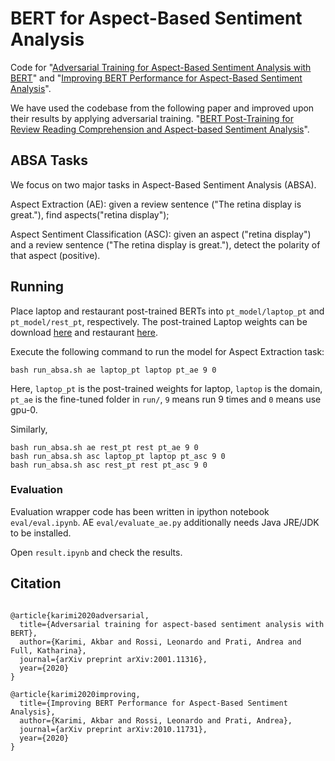 # BERT for Aspect-Based Sentiment Analysis
Code for "[Adversarial Training for Aspect-Based Sentiment Analysis with BERT](https://arxiv.org/pdf/2001.11316)" and "[Improving BERT Performance for Aspect-Based Sentiment Analysis](https://arxiv.org/pdf/2010.11731.pdf)".

We have used the codebase from the following paper and improved upon their results by applying adversarial training.
"[BERT Post-Training for Review Reading Comprehension and Aspect-based Sentiment Analysis](https://www.aclweb.org/anthology/N19-1242.pdf)".

## ABSA Tasks
We focus on two major tasks in Aspect-Based Sentiment Analysis (ABSA).

Aspect Extraction (AE): given a review sentence ("The retina display is great."), find aspects("retina display");

Aspect Sentiment Classification (ASC): given an aspect ("retina display") and a review sentence ("The retina display is great."), detect the polarity of that aspect (positive).

## Running

Place laptop and restaurant post-trained BERTs into ```pt_model/laptop_pt``` and ```pt_model/rest_pt```, respectively. The post-trained Laptop weights can be download [here](https://drive.google.com/file/d/1io-_zVW3sE6AbKgHZND4Snwh-wi32L4K/view?usp=sharing) and restaurant [here](https://drive.google.com/file/d/1TYk7zOoVEO8Isa6iP0cNtdDFAUlpnTyz/view?usp=sharing).

Execute the following command to run the model for Aspect Extraction task:

```bash run_absa.sh ae laptop_pt laptop pt_ae 9 0```

Here, ```laptop_pt``` is the post-trained weights for laptop, ```laptop``` is the domain, ```pt_ae``` is the fine-tuned folder in ```run/```, ```9``` means run 9 times and ```0``` means use gpu-0.

Similarly,
```
bash run_absa.sh ae rest_pt rest pt_ae 9 0
bash run_absa.sh asc laptop_pt laptop pt_asc 9 0
bash run_absa.sh asc rest_pt rest pt_asc 9 0
```
### Evaluation
Evaluation wrapper code has been written in ipython notebook ```eval/eval.ipynb```. 
AE ```eval/evaluate_ae.py``` additionally needs Java JRE/JDK to be installed.

Open ```result.ipynb``` and check the results.

## Citation

```

@article{karimi2020adversarial,
  title={Adversarial training for aspect-based sentiment analysis with BERT},
  author={Karimi, Akbar and Rossi, Leonardo and Prati, Andrea and Full, Katharina},
  journal={arXiv preprint arXiv:2001.11316},
  year={2020}
}

@article{karimi2020improving,
  title={Improving BERT Performance for Aspect-Based Sentiment Analysis},
  author={Karimi, Akbar and Rossi, Leonardo and Prati, Andrea},
  journal={arXiv preprint arXiv:2010.11731},
  year={2020}
}
```
